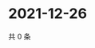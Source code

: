 # 2021-12-26

共 0 条

<!-- BEGIN WEIBO -->
<!-- 最后更新时间 Sun Dec 26 2021 21:11:54 GMT+0800 (China Standard Time) -->

<!-- END WEIBO -->
